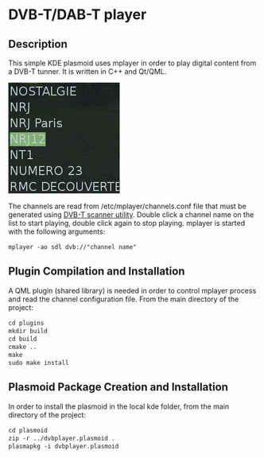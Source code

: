 DVB-T/DAB-T player
=================


Description
-----------

This simple KDE plasmoid uses mplayer in order to play digital content from a DVB-T tunner. It is written
in C++ and Qt/QML. 

![DVB Player Screenshot](dvbplayer.png)

The channels are read from /etc/mplayer/channels.conf file that must be generated 
using [DVB-T scanner utility](https://github.com/cristeab/dvb-t_scanner). Double click a channel name 
on the list to start playing, double click again to stop playing. mplayer is started 
with the following arguments:

    mplayer -ao sdl dvb://"channel name"


Plugin Compilation and Installation
-----------------------------------

A QML plugin (shared library) is needed in order to control mplayer process and read the channel configuration
file. From the main directory of the project:

    cd plugins
    mkdir build
    cd build
    cmake ..
    make
    sudo make install


Plasmoid Package Creation and Installation
------------------------------------------

In order to install the plasmoid in the local kde folder, from the main directory of the project:

    cd plasmoid
    zip -r ../dvbplayer.plasmoid .
    plasmapkg -i dvbplayer.plasmoid
